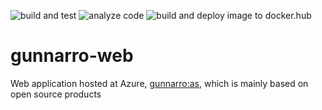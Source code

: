 ![build and test](https://github.com/gunnarro/gunnarro-web/actions/workflows/build.yml/badge.svg)
![analyze code](https://github.com/gunnarro/gunnarro-web/actions/workflows/analyze.yml/badge.svg)
![build and deploy image to docker.hub](https://github.com/gunnarro/gunnarro-web/actions/workflows/deploy-docker-hub.yml/badge.svg)

# gunnarro-web
Web application hosted at Azure, [gunnarro:as](https://gunnarro-web.azurewebsites.net), which is mainly based on open source products